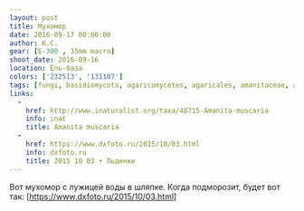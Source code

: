 ```yaml
---
layout: post
title: Мухомор
date: 2016-09-17 00:00:00
author: К.С.
gear: [E-300 , 35mm macro]
shoot_date: 2016-09-16
location: Ёль-база
colors: ['232513', '131107']
tags: [fungi, basidiomycota, agaricomycetes, agaricales, amanitaceae, amanita, amanita muscaria]
links:
  -
    href: http://www.inaturalist.org/taxa/48715-Amanita-muscaria
    info: inat
    title: Amanita muscaria
  -
    href: https://www.dxfoto.ru/2015/10/03.html
    info: dxfoto.ru
    title: 2015 10 03 • Льдинки
---
```


Вот мухомор с лужицей воды в шляпке. Когда подморозит, будет вот так: [https://www.dxfoto.ru/2015/10/03.html]
